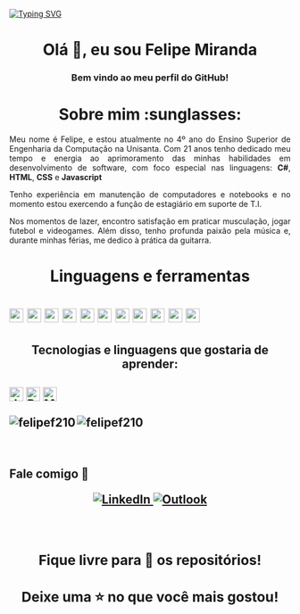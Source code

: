 [![Typing SVG](https://readme-typing-svg.herokuapp.com/?color=00A8B6&size=35&center=true&vCenter=true&width=1000&lines=Felipe+Miranda+/+Estudante+Universitário+:%29)](https://git.io/typing-svg)
<h1 align="center">Olá 👋, eu sou Felipe Miranda</h1>
<h3 align="center">Bem vindo ao meu perfil do GitHub!</h3>

<h1 align="center"> Sobre mim :sunglasses: </h1>
<p align="justify">
Meu nome é Felipe, e estou atualmente no 4º ano do Ensino Superior de Engenharia da Computação na Unisanta. Com 21 anos tenho dedicado meu tempo e energia ao aprimoramento das minhas habilidades em desenvolvimento de software, com foco especial nas linguagens: <b>C#</b>, <b>HTML</b>, <b>CSS</b> e <b>Javascript</b>
</p>

<p align="justify">
Tenho experiência em manutenção de computadores e notebooks e no momento estou exercendo a função de estagiário em suporte de T.I.
</p>

<p align="justify">
Nos momentos de lazer, encontro satisfação em praticar musculação, jogar futebol e videogames. Além disso, tenho profunda paixão pela música e, durante minhas férias, me dedico à prática da guitarra.
</p>

<h1 align="center"> Linguagens e ferramentas<h1>
<img src="https://img.shields.io/badge/--blue?logo=c&logoColor=white" alt="C" title="c" height="25"/>
<img src="https://img.shields.io/badge/-C++-blue?logo=cplusplus&logoColor=white" alt="C++" title="c++" height="25"/>
<img src="https://img.shields.io/badge/-C%23-green&color=black?logo=csharp&logoColor=black" alt="C Sharp logo" title="csharp" height="25"/>
<img src="https://img.shields.io/badge/HTML5-E34F26?logo=html5&logoColor=282C34" alt="HTML5 logo" title="HTML5" height="25" />
<img src="https://img.shields.io/badge/CSS3-1572B6?logo=css3&logoColor=282C34" alt="CSS3 logo" title="CSS3" height="25" />
<img src="https://img.shields.io/badge/JavaScript-F7DF1E?logo=javascript&logoColor=282C34" alt="JavaScript logo" title="JavaScript" height="25" />
<img src="https://img.shields.io/badge/React%20Native-61DAFB?logo=react&logoColor=282C34" alt="React Native logo" title="React Native" height="25" />
<img src="https://img.shields.io/badge/Git-F05033?logo=git&logoColor=white" alt="Git logo" title="Git" height="25" />
<img src="https://img.shields.io/badge/GitHub-181717?logo=github&logoColor=white" alt="GitHub logo" title="GitHub" height="25" />
<img src="https://img.shields.io/badge/VS%20Code-007ACC?logo=visual-studio-code&logoColor=282C34" alt="Visual Studio Code logo" title="Visual Studio Code" height="25" />
<img src="https://img.shields.io/badge/Linux-FCC624?logo=linux&logoColor=black" alt="Linux logo" title="Linux" height="25" />

<h2 align="center"> Tecnologias e linguagens que gostaria de aprender:<h2>
<img src="https://img.shields.io/badge/Java-007396?logo=java&logoColor=white" alt="Java logo" title="Java" height="25"/>
<img src="https://img.shields.io/badge/React-61DAFB?logo=react&logoColor=282C34" alt="React logo" title="React" height="25"/>
<img src="https://img.shields.io/badge/MySQL-00758F?logo=mysql&logoColor=white&labelColor=00758F" alt="MySQL Logo" title="MySQL" height="25"/>
</p>

<p><img align="left" src="https://github-readme-stats.vercel.app/api/top-langs?username=felipef210&show_icons=true&locale=pt-BR&layout=compact" alt="felipef210"/> 
</p>

<p> <img align="center" src="https://github-readme-stats.vercel.app/api?username=felipef210&show_icons=true&locale=pt-BR" alt="felipef210"/> 
</p>

<br>

<strong align="center"> Fale comigo 💬 <strong/>

<p>
  <a href="https://www.linkedin.com/in/felipe-m-945a6a116/" target="_blank">
    <img src="https://img.shields.io/badge/-LinkedIn-%230077B5?style=for-the-badge&logo=linkedin&logoColor=white" alt="LinkedIn">
  </a>
  
  <a href="mailto:rfelipe321@live.com">
    <img src="https://img.shields.io/badge/Microsoft_Outlook-0078D4?style=for-the-badge&logo=microsoft-outlook&logoColor=white" alt="Outlook">
  </a>
</p>

<br>

<h3 align="center"> Fique livre para 🔎 os repositórios! </h3>
<h3 align="center"> Deixe uma ⭐ no que você mais gostou! </h3>
